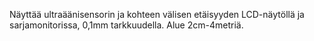 Näyttää ultraäänisensorin ja kohteen välisen etäisyyden LCD-näytöllä ja sarjamonitorissa, 0,1mm tarkkuudella. Alue 2cm-4metriä.
